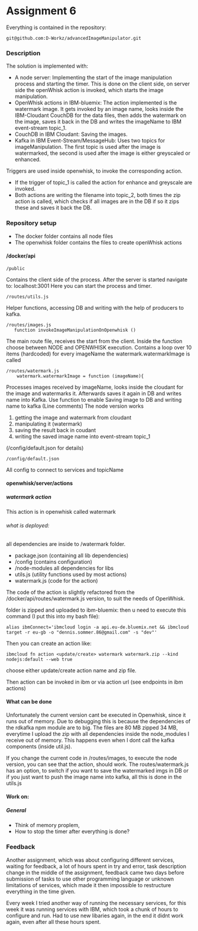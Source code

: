 # Assignment 6

Everything is contained in the repository: 
```
git@github.com:D-Workz/advancedImageManipulator.git
```
### Description

The solution is implemented with:
 * A node server: Implementing the start of the image manipulation process and starting the timer. This is done on the client side, on server side the openWhisk action is invoked, which starts the image manipulation.
 * OpenWhisk actions in IBM-bluemix: The action implemented is the watermark image. It gets invoked by an image name, looks inside the IBM-Cloudant CouchDB for the data files, then adds the watermark on the image, saves it back in the DB and writes the imageName to IBM event-stream topic_1.
 * CouchDB in IBM Cloudant: Saving the images.
 * Kafka in IBM Event-Stream/MessageHub: Uses two topics for imageManipulation. The first topic is used after the image is watermarked, the second is used after the image is either greyscaled or enhanced.

Triggers are used inside openwhisk, to invoke the corresponding action. 
* If the trigger of topic_1 is called the action for enhance and greyscale are invoked. 
* Both actions are writing the filename into topic_2, both times the zip action is called, which checks if all images are in the DB if so it zips these and saves it back the DB. 


### Repository setup
* The docker folder contains all node files
* The openwhisk folder contains the files to create openWhisk actions

#### /docker/api

```
/public
```

Contains the client side of the process. After the server is started navigate to: localhost:3001
Here you can start the process and timer.
```
/routes/utils.js
```
Helper functions, accessing DB and writing with the help of producers to kafka.

```
/routes/images.js
   function invokeImageManipulationOnOpenwhisk ()
```
The main route file, receives the start from the client. 
Inside the function choose between NODE and OPENWHISK execution.
Contains a loop over 10 items (hardcoded) for every imageName the watermark.watermarkImage is called
```
/routes/watermark.js
    watermark.watermarkImage = function (imageName){
```
Processes images received by imageName, looks inside the cloudant for the image and watermarks it. Afterwards saves it again in DB and writes name into Kafka.
Use function to enable Saving image to DB and writing name to kafka (Line comments)
The node version works
1. getting the image and watermark from cloudant
2. manipulating it (watermark)
3. saving the result back in coudant 
4. writing the saved image name into event-stream topic_1 

(/config/default.json for details)
```
/config/default.json
```
All config to connect to services and topicName

#### openwhisk/server/actions

##### watermark action 
This action is in openwhisk called watermark

###### what is deployed:
all dependencies are inside to /watermark folder. 
* package.json (containing all lib dependencies)
* /config (contains configuration)
* /node-modules all dependencies for libs
* utils.js (utility functions used by most actions) 
* watermark.js (code for the action)

The code of the action is slightly refactored from the /docker/api/routes/watermark.js version, to suit the needs of OpenWhisk. 

folder is zipped and uploaded to ibm-bluemix:
then u need to execute this command (I put this into my bash file): 
```
alias ibmConnect='ibmcloud login -a api.eu-de.bluemix.net && ibmcloud target -r eu-gb -o "dennis.sommer.86@gmail.com" -s "dev"'
```
Then you can create an action like:
```
ibmcloud fn action <update/create> watermark watermark.zip --kind nodejs:default --web true
```
choose either update/create action name and zip file. 

Then action can be invoked in ibm or via action url (see endpoints in ibm actions)


#### What can be done

Unfortunately the current version cant be executed in Openwhisk, since it runs out of memory. Due to debugging this is because the dependencies of the rdkafka npm module are to big. The files are 80 MB zipped 34 MB, everytime I upload the zip with all dependencies inside the node_modules I receive out of memory. This happens even when I dont call the kafka components (inside util.js). 

If you change the current code in /routes/images, to execute the node version, you can see that the action, should work. The routes/watermark.js has an option, to switch if you want to save the watermarked imgs in DB or if you just want to push the image name into kafka, all this is done in the utils.js

#### Work on:

##### General 
* Think of memory proplem, 
* How to stop the timer after everything is done? 

### Feedback

Another assignment, which was about configuring different services, waiting for feedback, a lot of hours spent in try and error, task description change in the middle of the assignment, feedback came two days before submission of tasks to use other programming language or unknown limitations of services, which made it then impossible to restructure everything in the time given. 

Every week I tried another way of running the necessary services, for this week it was running services with IBM, which took a chunk of hours to configure and run. Had to use new libaries again, in the end it didnt work again, even after all these hours spent. 


 
